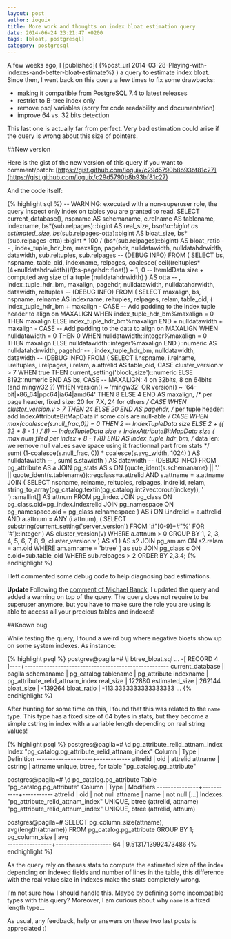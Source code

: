 ```yaml
---
layout: post
author: ioguix
title: More work and thoughts on index bloat estimation query
date: 2014-06-24 23:21:47 +0200
tags: [bloat, postgresql]
category: postgresql
---
```

A few weeks ago, I [published]( {%post_url 2014-03-28-Playing-with-indexes-and-better-bloat-estimate%} )
a query to estimate index bloat.  Since then, I went back on this query a few
times to fix some drawbacks:

* making it compatible from PostgreSQL 7.4 to latest releases
* restrict to B-tree index only
* remove psql variables (sorry for code readability and documentation)
* improve 64 vs. 32 bits detection

This last one is actually far from perfect.  Very bad estimation could arise if
the query is wrong about this size of pointers.

##New version

Here is the gist of the new version of this query if you want to comment/patch:
[https://gist.github.com/ioguix/c29d5790b8b93bf81c27](https://gist.github.com/ioguix/c29d5790b8b93bf81c27)

And the code itself:

{% highlight sql %}
-- WARNING: executed with a non-superuser role, the query inspect only index on tables you are granted to read.
SELECT current_database(), nspname AS schemaname, c.relname AS tablename, indexname, bs*(sub.relpages)::bigint AS real_size,
  bs*otta::bigint as estimated_size,
  bs*(sub.relpages-otta)::bigint                                     AS bloat_size,
  bs*(sub.relpages-otta)::bigint * 100 / (bs*(sub.relpages)::bigint) AS bloat_ratio
  -- , index_tuple_hdr_bm, maxalign, pagehdr, nulldatawidth, nulldatahdrwidth, datawidth, sub.reltuples, sub.relpages -- (DEBUG INFO)
FROM (
  SELECT bs, nspname, table_oid, indexname, relpages, coalesce(
      ceil((reltuples*(4+nulldatahdrwidth))/(bs-pagehdr::float)) + 1, 0 -- ItemIdData size + computed avg size of a tuple (nulldatahdrwidth)
    ) AS otta
    -- , index_tuple_hdr_bm, maxalign, pagehdr, nulldatawidth, nulldatahdrwidth, datawidth, reltuples -- (DEBUG INFO)
  FROM (
    SELECT maxalign, bs, nspname, relname AS indexname, reltuples, relpages, relam, table_oid,
      ( index_tuple_hdr_bm +
          maxalign - CASE -- Add padding to the index tuple header to align on MAXALIGN
            WHEN index_tuple_hdr_bm%maxalign = 0 THEN maxalign
            ELSE index_tuple_hdr_bm%maxalign
          END
        + nulldatawidth + maxalign - CASE -- Add padding to the data to align on MAXALIGN
            WHEN nulldatawidth = 0 THEN 0
            WHEN nulldatawidth::integer%maxalign = 0 THEN maxalign
            ELSE nulldatawidth::integer%maxalign
          END
      )::numeric AS nulldatahdrwidth, pagehdr
      -- , index_tuple_hdr_bm, nulldatawidth, datawidth -- (DEBUG INFO)
    FROM (
      SELECT
        i.nspname, i.relname, i.reltuples, i.relpages, i.relam, a.attrelid AS table_oid,
        CASE cluster_version.v > 7
            WHEN true THEN current_setting('block_size')::numeric
            ELSE 8192::numeric
        END AS bs,
        CASE  -- MAXALIGN: 4 on 32bits, 8 on 64bits (and mingw32 ?)
          WHEN version() ~ 'mingw32' OR version() ~ '64-bit|x86_64|ppc64|ia64|amd64' THEN 8
          ELSE 4
        END AS maxalign,
        /* per page header, fixed size: 20 for 7.X, 24 for others */
        CASE WHEN cluster_version.v > 7
          THEN 24
          ELSE 20
        END AS pagehdr,
        /* per tuple header: add IndexAttributeBitMapData if some cols are null-able */
        CASE WHEN max(coalesce(s.null_frac,0)) = 0
          THEN 2 -- IndexTupleData size
          ELSE  2 + (( 32 + 8 - 1 ) / 8) -- IndexTupleData size + IndexAttributeBitMapData size ( max num filed per index + 8 - 1 /8)
        END AS index_tuple_hdr_bm,
        /* data len: we remove null values save space using it fractionnal part from stats */
        sum( (1-coalesce(s.null_frac, 0)) * coalesce(s.avg_width, 1024) ) AS nulldatawidth
        -- , sum( s.stawidth ) AS datawidth -- (DEBUG INFO)
      FROM pg_attribute AS a
        JOIN pg_stats AS s ON (quote_ident(s.schemaname) || '.' || quote_ident(s.tablename))::regclass=a.attrelid AND s.attname = a.attname
        JOIN (
          SELECT nspname, relname, reltuples, relpages, indrelid, relam,
            string_to_array(pg_catalog.textin(pg_catalog.int2vectorout(indkey)), ' ')::smallint[] AS attnum
          FROM pg_index
            JOIN pg_class ON pg_class.oid=pg_index.indexrelid
            JOIN pg_namespace ON pg_namespace.oid = pg_class.relnamespace
        ) AS i ON i.indrelid = a.attrelid AND a.attnum = ANY (i.attnum),
        ( SELECT substring(current_setting('server_version') FROM '#"[0-9]+#"%' FOR '#')::integer ) AS cluster_version(v)
      WHERE a.attnum > 0
      GROUP BY 1, 2, 3, 4, 5, 6, 7, 8, 9, cluster_version.v
    ) AS s1
  ) AS s2
    JOIN pg_am am ON s2.relam = am.oid WHERE am.amname = 'btree'
) as sub
JOIN pg_class c ON c.oid=sub.table_oid
WHERE sub.relpages > 2
ORDER BY 2,3,4;
{% endhighlight %}

I left commented some debug code to help diagnosing bad estimations.

__**Update**__ Following the [comment of Michael Banck](#comment-027), I
updated the query and added a warning on top of the query. The query does not
require to be superuser anymore, but you have to make sure the role you are
using is able to access all your precious tables and indexes!

##Known bug

While testing the query, I found a weird bug where negative bloats show up on
some system indexes.  As instance:

{% highlight psql %}
postgres@pagila=# \i btree_bloat.sql
...
-[ RECORD 4 ]----+----------------------------------------------------
current_database | pagila
schemaname       | pg_catalog
tablename        | pg_attribute
indexname        | pg_attribute_relid_attnam_index
real_size        | 122880
estimated_size   | 262144
bloat_size       | -139264
bloat_ratio      | -113.3333333333333333
...
{% endhighlight %}

After hunting for some time on this, I found that this was related to the
`name` type.  This type has a fixed size of 64 bytes in stats, but
they become a simple cstring in index with a variable length depending on real
string values!

{% highlight psql %}
postgres@pagila=# \d pg_attribute_relid_attnam_index
Index "pg_catalog.pg_attribute_relid_attnam_index"
  Column  |  Type   | Definition 
----------+---------+------------
 attrelid | oid     | attrelid
 attname  | cstring | attname
unique, btree, for table "pg_catalog.pg_attribute"

postgres@pagila=# \d pg_catalog.pg_attribute
    Table "pg_catalog.pg_attribute"
    Column     |   Type    | Modifiers 
---------------+-----------+-----------
 attrelid      | oid       | not null
 attname       | name      | not null
[...]
Indexes:
    "pg_attribute_relid_attnam_index" UNIQUE, btree (attrelid, attname)
    "pg_attribute_relid_attnum_index" UNIQUE, btree (attrelid, attnum)


postgres@pagila=# SELECT pg_column_size(attname), avg(length(attname)) FROM pg_catalog.pg_attribute GROUP BY 1;
 pg_column_size |        avg         
----------------+--------------------
             64 | 9.5131713992473486
{% endhighlight %}

As the query rely on theses stats to compute the estimated size of the index
depending on indexed fields and number of lines in the table, this difference
with the real value size in indexes make the stats completely wrong.

I'm not sure how I should handle this.  Maybe by defining some incompatible
types with this query?  Moreover, I am curious about why `name` is a
fixed length type...

As usual, any feedback, help or answers on these two last posts is appreciated :)
